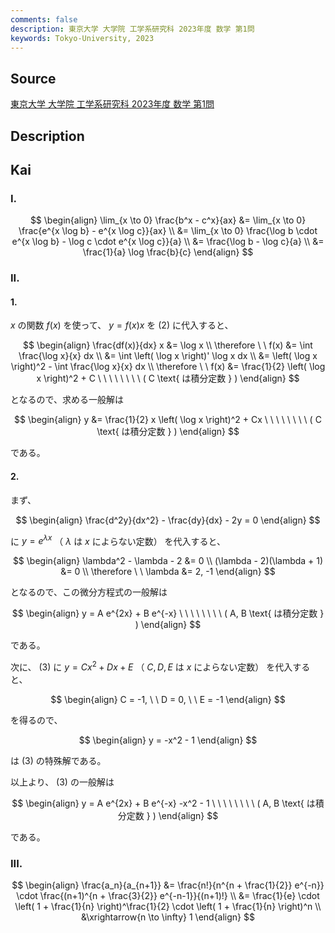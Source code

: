 ```yaml
---
comments: false
description: 東京大学 大学院 工学系研究科 2023年度 数学 第1問
keywords: Tokyo-University, 2023
---
```


## Source
[東京大学 大学院 工学系研究科 2023年度 数学 第1問](https://www.t.u-tokyo.ac.jp/soe/admission/general-past)

## Description

## Kai
### I.

$$
\begin{align}
\lim_{x \to 0} \frac{b^x - c^x}{ax}
&= \lim_{x \to 0} \frac{e^{x \log b} - e^{x \log c}}{ax}
\\
&= \lim_{x \to 0}
\frac{\log b \cdot e^{x \log b} - \log c \cdot e^{x \log c}}{a}
\\
&= \frac{\log b - \log c}{a}
\\
&= \frac{1}{a} \log \frac{b}{c}
\end{align}
$$

### II.
#### 1.
$x$ の関数 $f(x)$ を使って、 $y=f(x)x$ を (2) に代入すると、

$$
\begin{align}
\frac{df(x)}{dx} x &= \log x
\\
\therefore \ \ 
f(x)
&= \int \frac{\log x}{x} dx
\\
&= \int \left( \log x \right)' \log x dx
\\
&= \left( \log x \right)^2 - \int \frac{\log x}{x} dx
\\
\therefore \ \ 
f(x) &= \frac{1}{2} \left( \log x \right)^2 + C
\ \ \ \ \ \ \ \ ( C \text{ は積分定数 } )
\end{align}
$$

となるので、求める一般解は

$$
\begin{align}
y &= \frac{1}{2} x \left( \log x \right)^2 + Cx
\ \ \ \ \ \ \ \ ( C \text{ は積分定数 } )
\end{align}
$$

である。

#### 2.
まず、

$$
\begin{align}
\frac{d^2y}{dx^2} - \frac{dy}{dx} - 2y = 0
\end{align}
$$

に $y=e^{\lambda x}$ （ $\lambda$ は $x$ によらない定数）
を代入すると、

$$
\begin{align}
\lambda^2 - \lambda - 2 &= 0
\\
(\lambda - 2)(\lambda + 1) &= 0
\\
\therefore \ \ \lambda &= 2, -1
\end{align}
$$

となるので、この微分方程式の一般解は

$$
\begin{align}
y = A e^{2x} + B e^{-x}
\ \ \ \ \ \ \ \ ( A, B \text{ は積分定数 } )
\end{align}
$$

である。

次に、 (3) に $y=Cx^2+Dx+E$ （ $C,D,E$ は $x$ によらない定数） を代入すると、

$$
\begin{align}
C = -1, \ \ D = 0, \ \ E = -1
\end{align}
$$

を得るので、

$$
\begin{align}
y = -x^2 - 1
\end{align}
$$

は (3) の特殊解である。

以上より、 (3) の一般解は

$$
\begin{align}
y = A e^{2x} + B e^{-x} -x^2 - 1
\ \ \ \ \ \ \ \ ( A, B \text{ は積分定数 } )
\end{align}
$$

である。

### III.

$$
\begin{align}
\frac{a_n}{a_{n+1}}
&= \frac{n!}{n^{n + \frac{1}{2}} e^{-n}}
\cdot \frac{(n+1)^{n + \frac{3}{2}} e^{-n-1}}{(n+1)!}
\\
&= \frac{1}{e} \cdot \left( 1 + \frac{1}{n} \right)^\frac{1}{2}
\cdot \left( 1 + \frac{1}{n} \right)^n
\\
&\xrightarrow{n \to \infty} 1
\end{align}
$$